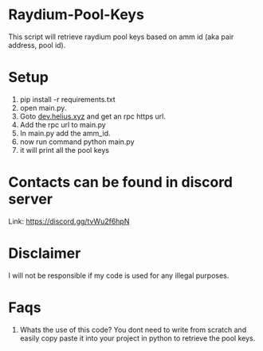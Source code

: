 # Raydium-Pool-Keys
This script will retrieve raydium pool keys based on amm id (aka pair address, pool id). 


# Setup
1. pip install -r requirements.txt
2. open main.py.
3. Goto [dev.helius.xyz](dev.helius.xyz) and get an rpc https url. 
4. Add the rpc url to main.py
5. In main.py add the amm_id. 
6. now run command python main.py
7. it will print all the pool keys




# Contacts can be found in discord server
Link: https://discord.gg/tvWu2f6hpN

# Disclaimer
I will not be responsible if my code is used for any illegal purposes.

# Faqs
1. Whats the use of this code?
You dont need to write from scratch and easily copy paste it into your project in python to retrieve the pool keys.


